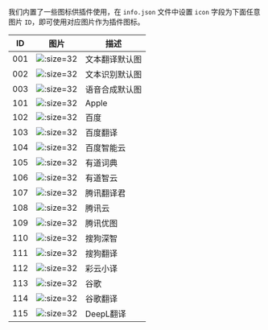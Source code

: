 我们内置了一些图标供插件使用，在 `info.json` 文件中设置 `icon` 字段为下面任意图片 `ID`，即可使用对应图片作为插件图标。

| ID | 图片 | 描述 |
| --- | --- | --- |
| 001 | ![](./_media/001.png ':size=32') | 文本翻译默认图 |
| 002 | ![](./_media/002.png ':size=32') | 文本识别默认图 |
| 003 | ![](./_media/003.png ':size=32') | 语音合成默认图 |
| 101 | ![](./_media/101.png ':size=32') | Apple |
| 102 | ![](./_media/102.png ':size=32') | 百度 |
| 103 | ![](./_media/103.png ':size=32') | 百度翻译 |
| 104 | ![](./_media/104.png ':size=32') | 百度智能云 |
| 105 | ![](./_media/105.png ':size=32') | 有道词典 |
| 106 | ![](./_media/106.png ':size=32') | 有道智云 |
| 107 | ![](./_media/107.png ':size=32') | 腾讯翻译君 |
| 108 | ![](./_media/108.png ':size=32') | 腾讯云 |
| 109 | ![](./_media/109.png ':size=32') | 腾讯优图 |
| 110 | ![](./_media/110.png ':size=32') | 搜狗深智 |
| 111 | ![](./_media/111.png ':size=32') | 搜狗翻译 |
| 112 | ![](./_media/112.png ':size=32') | 彩云小译 |
| 113 | ![](./_media/113.png ':size=32') | 谷歌 |
| 114 | ![](./_media/114.png ':size=32') | 谷歌翻译 |
| 115 | ![](./_media/115.png ':size=32') | DeepL翻译 |
